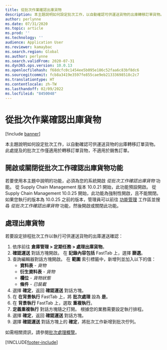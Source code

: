 ```yaml
---
title: 從批次作業確認出庫貨物
description: 本主題說明如何設定批次工作，以自動確認可供運送貨物的出庫轉移訂單貨物。
author: perlynne
ms.date: 07/31/2020
ms.topic: article
ms.prod: ''
ms.technology: ''
audience: Application User
ms.reviewer: kamaybac
ms.search.region: Global
ms.author: perlynne
ms.search.validFrom: 2020-07-31
ms.dyn365.ops.version: 10.0.13
ms.openlocfilehash: f68dcfc0c1454ee5b095e186c52faa6c83bf8dc6
ms.sourcegitcommit: fcb8a3419e3597fe855cae9eb21333698518c2c7
ms.translationtype: HT
ms.contentlocale: zh-TW
ms.lasthandoff: 02/09/2022
ms.locfileid: "8450048"
---
```

# <a name="confirm-outbound-shipments-from-batch-jobs"></a>從批次作業確認出庫貨物

[!include [banner](../includes/banner.md)]

本主題說明如何設定批次工作，以自動確認可供運送貨物的出庫轉移訂單貨物。 此處提及的批次工作僅適用於轉移訂單貨物，不適用於銷售訂單。

## <a name="turn-the-confirm-outbound-shipments-from-batch-jobs-feature-on-or-off"></a>開啟或關閉從批次工作確認出庫貨物功能

若要使用本主題中說明的功能，必須為您的系統開啟 *從批次工作確認出庫貨物* 功能。 從 Supply Chain Management 版本 10.0.21 開始，此功能預設開啟。 從 Supply Chain Management 10.0.25 開始，此功能為強制性開啟，且不能關閉。 如果您執行的版本為 10.0.25 之前的版本，管理員可以前往 [功能管理](../../fin-ops-core/fin-ops/get-started/feature-management/feature-management-overview.md) 工作區並搜尋 *從批次工作確認出庫貨物* 功能，然後開啟或關閉此功能。

## <a name="process-outbound-shipments"></a>處理出庫貨物

若要設定排程批次工作以執行可供運送貨物的出庫運送確認：

1. 依序前往 **倉庫管理 \> 定期任務 \> 處理出庫貨物**。
1. **確認運送** 對話方塊開啟。 在 **記錄內容包括** FastTab 上，選擇 **篩選**。
1. 查詢編輯器對話方塊開啟。 在 **範圍** 索引標籤中，新增列並加入以下的值：
    - **資料表** - *貨物*
    - **衍生資料表** - *貨物*
    - **欄位** - *貨物狀態*
    - **條件** - *已裝載*
1. 選擇 **確定**，返回 **確認運送** 對話方塊。
1. 在 **在背景執行** FastTab 上，將 **批次處理** 設為 **是**。
1. 在 **背景執行** FastTab 上，選取 **重複執行**。
1. **定義重複執行** 對話方塊隨之打開。 根據您的業務需要設定執行排程。
1. 選擇 **確定**，返回 **確認運送** 對話方塊。
1. 選擇 **確認運送** 對話方塊上的 **確定**，將批次工作新增到批次佇列。

如需相關資訊，請參閱[批次處理概覽](../../fin-ops-core/dev-itpro/sysadmin/batch-processing-overview.md)。


[!INCLUDE[footer-include](../../includes/footer-banner.md)]